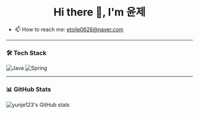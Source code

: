 <h1 align="center">Hi there 👋, I'm 윤제</h1>

- 📫 How to reach me: etoile0626@naver.com  

---

### 🛠 Tech Stack
![Java](https://img.shields.io/badge/Java-007396?style=flat&logo=java&logoColor=white)
![Spring](https://img.shields.io/badge/Spring-6DB33F?style=flat&logo=spring&logoColor=white)

---

### 📊 GitHub Stats
![yunje123's GitHub stats](https://github-readme-stats.vercel.app/api?username=yunje123&show_icons=true&theme=gruvbox)
